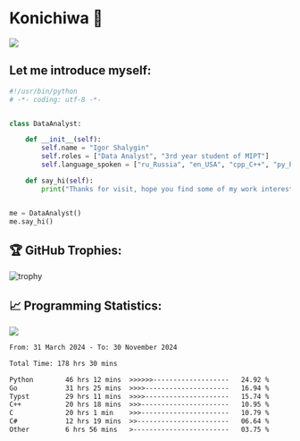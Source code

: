 # Konichiwa 👋
![](https://komarev.com/ghpvc/?username=IgorFandre&color=brightgreen)

## Let me introduce myself:
```py
#!/usr/bin/python
# -*- coding: utf-8 -*-


class DataAnalyst:

    def __init__(self):
        self.name = "Igor Shalygin"
        self.roles = ["Data Analyst", "3rd year student of MIPT"]
        self.language_spoken = ["ru_Russia", "en_USA", "cpp_C++", "py_Python", "go_Golang"]

    def say_hi(self):
        print("Thanks for visit, hope you find some of my work interesting.")


me = DataAnalyst()
me.say_hi()
```

## 🏆 GitHub Trophies:
![trophy](https://github-profile-trophy.vercel.app/?username=IgorFandre&title=MultiLanguage,Repositories,Commits,Experience,PullRequest,Reviews)

## 📈 Programming Statistics:

![](https://github-profile-summary-cards.vercel.app/api/cards/profile-details?username=IgorFandre&theme=solarized_dark)

<!--START_SECTION:waka-->

```txt
From: 31 March 2024 - To: 30 November 2024

Total Time: 178 hrs 30 mins

Python        46 hrs 12 mins  >>>>>>-------------------   24.92 %
Go            31 hrs 25 mins  >>>>---------------------   16.94 %
Typst         29 hrs 11 mins  >>>>---------------------   15.74 %
C++           20 hrs 18 mins  >>>----------------------   10.95 %
C             20 hrs 1 min    >>>----------------------   10.79 %
C#            12 hrs 19 mins  >>-----------------------   06.64 %
Other         6 hrs 56 mins   >------------------------   03.75 %
```

<!--END_SECTION:waka-->
